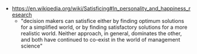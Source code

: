 - https://en.wikipedia.org/wiki/Satisficing#In_personality_and_happiness_research
	- "decision makers can satisfice either by finding optimum solutions for a simplified world, or by finding satisfactory solutions for a more realistic world. Neither approach, in general, dominates the other, and both have continued to co-exist in the world of management science"